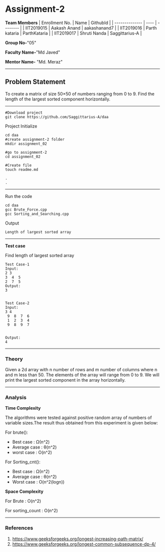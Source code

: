 # Assignment-2

**Team Members**
|   Enrollment No.  |   Name   | GithubId |
|   --------------  |   ----   | -------- |
|    IIT2019015  |   Aakash Anand | aakashanand7 |
|    IIT2019016  |   Parth kataria | ParthKataria | 
|    IIT2019017  |   Shruti Nanda | Saggittarius-A  |

**Group No-**"05"

**Faculty Name-**"Md Javed"

**Mentor Name-** "Md. Meraz"

---
## Problem Statement
To create a matrix of size 50×50 of numbers ranging from 0 to 9.
Find the length of the largest sorted component horizontally.


---

```
#Download project
git clone https://github.com/Saggittarius-A/daa 
```
Project Initialize 
```
cd daa
#create assignment-2 folder
mkdir assignment_02

#go to assignment-2
cd assignment_02

#Create file
touch readme.md

.
.
```
---

Run the code
```
cd daa
gcc Brute_Force.cpp
gcc Sorting_and_Searching.cpp
```
Output
```
Length of largest sorted array
```
---

**Test case**

Find length of largest sorted array
```
Test Case-1
Input:
2 3
3  4  5 
2  7  5
Output:
3


Test Case-2
Input: 
3 4 
 9  8  7  6  
 1  2  3  4
 9  8  9  7 


Output:
4
```

---

### Theory
Given a 2d array with n number of rows and m number of columns where n and m less than 50.
The elements of the array will range from 0 to 9.
We will print the largest sorted component in the array horizontally.


---

### Analysis

**Time Complexity**

The algorithms were tested against positive random array of numbers of variable sizes.The result thus obtained from this experiment is given below:

For brute():

- Best case : Ω(n^2)
- Average case : θ(n^2)
- worst case : O(n^2)

For Sorting_cnt():

- Best case : Ω(n^2)
- Average case : θ(n^2)
- Worst case : O(n^2(logn))

**Space Complexity**

For Brute : O(n^2)

For sorting_count : O(n^2)

---

### References

1. https://www.geeksforgeeks.org/longest-increasing-path-matrix/
2. https://www.geeksforgeeks.org/longest-common-subsequence-dp-4/

